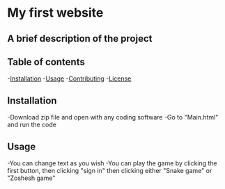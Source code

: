 # My first website

## A brief description of the project

## Table of contents

-[Installation](#installation)
-[Usage](#usage)
-[Contributing](#contributing)
-[License](#license)

## Installation
-Download zip file and open with any coding software
-Go to "Main.html" and run the code

## Usage 
-You can change text as you wish 
-You can play the game by clicking the first button, then clicking "sign in" then clicking either "Snake game" or "Zoshesh game"





